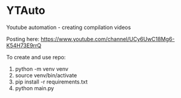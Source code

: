 # YTAuto

Youtube automation - creating compilation videos

Posting here: https://www.youtube.com/channel/UCy6UwC18Mg6-K54H73E9rrQ

To create and use repo:

1. python -m venv venv
2. source venv/bin/activate
3. pip install -r requirements.txt
4. python main.py <tags>
